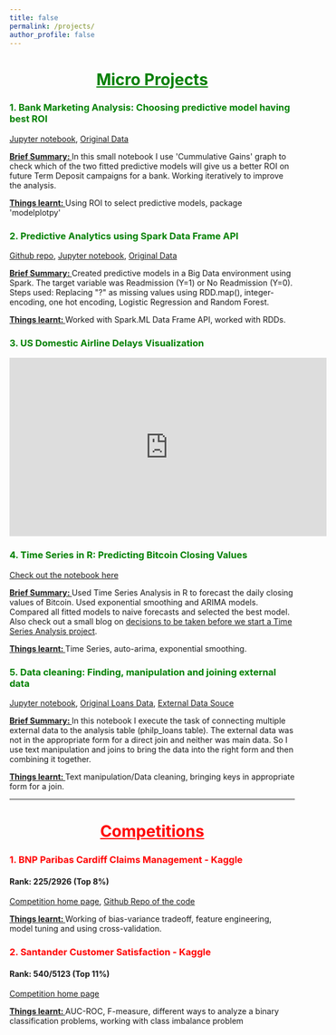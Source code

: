 ```yaml
---
title: false
permalink: /projects/
author_profile: false
---
```


#  <span style="color:green">  <center> <u> Micro Projects </u> </center>  </span>

### <span style="color:green"> 1. Bank Marketing Analysis: Choosing predictive model having best ROI </span>

[Jupyter notebook](https://github.com/statchaitya/JupyterNotebooks/blob/master/Predictive%20Analytics%20of%20Term%20Deposit%20Subscriptions.ipynb), [Original Data](https://archive.ics.uci.edu/ml/datasets/bank+marketing)

**<u> Brief Summary: </u>** In this small notebook I use 'Cummulative Gains' graph to check which of the two fitted predictive models will give us a better ROI on future Term Deposit campaigns for a bank. Working iteratively to improve the analysis.

**<u> Things learnt: </u>** Using ROI to select predictive models, package 'modelplotpy'


### <span style="color:green"> 2. Predictive Analytics using Spark Data Frame API </span>

[Github repo](https://github.com/statchaitya/Spark/tree/master/Diabetes%20Readmission), [Jupyter notebook](https://github.com/statchaitya/Spark/blob/master/Diabetes%20Readmission/rf_and_log_reg.ipynb), [Original Data](https://archive.ics.uci.edu/ml/datasets/diabetes+130-us+hospitals+for+years+1999-2008)

**<u> Brief Summary: </u>** Created predictive models in a Big Data environment using Spark. The target variable was Readmission (Y=1) or No Readmission (Y=0). Steps used: Replacing "?" as missing values using RDD.map(), integer-encoding, one hot encoding, Logistic Regression and Random Forest.

**<u> Things learnt: </u>** Worked with Spark.ML Data Frame API, worked with RDDs.

### <span style="color:green"> 3. US Domestic Airline Delays Visualization </span>

<iframe width="560" height="315" src="https://www.youtube.com/embed/W9KWhqwZqTg" frameborder="0" allow="autoplay; encrypted-media" allowfullscreen></iframe>

### <span style="color:green"> 4. Time Series in R: Predicting Bitcoin Closing Values </span>

[Check out the notebook here](https://github.com/statchaitya/Time-Series-Analysis/blob/master/BitcoinTimeSeriesAnalysis/timeSeriesBitcoin_1.ipynb)

**<u> Brief Summary: </u>** Used Time Series Analysis in R to forecast the daily closing values of Bitcoin. Used exponential smoothing and ARIMA models. Compared all fitted models to naive forecasts and selected the best model. Also check out a small blog on [decisions to be taken before we start a Time Series Analysis project](https://statchaitya.github.io/settingupatimeseriesproject/).

**<u> Things learnt: </u>** Time Series, auto-arima, exponential smoothing.

### <span style="color:green"> 5. Data cleaning: Finding, manipulation and joining external data </span>

[Jupyter notebook](https://github.com/statchaitya/JupyterNotebooks/blob/master/Notebooks/DataManipulation_1.ipynb), [Original Loans Data](https://www.kaggle.com/kiva/data-science-for-good-kiva-crowdfunding), [External Data Souce](http://countrystat.psa.gov.ph/)

**<u> Brief Summary: </u>** In this notebook I execute the task of connecting multiple external data to the analysis table (philp_loans table). The external data was not in the appropriate form for a direct join and neither was main data. So I use text manipulation and joins to bring the data into the right form and then combining it together.

**<u> Things learnt: </u>** Text manipulation/Data cleaning, bringing keys in appropriate form for a join.

---


# <span style="color:red"> <center> <u> Competitions </u> </center> </span>


### <span style="color:red"> 1. BNP Paribas Cardiff Claims Management - Kaggle </span>

#### Rank: 225/2926 (Top 8%)

[Competition home page](https://www.kaggle.com/c/bnp-paribas-cardif-claims-management), [Github Repo of the code](https://github.com/statchaitya/Kaggle/tree/master/Bnp-paribas)

**<u> Things learnt: </u>** Working of bias-variance tradeoff, feature engineering, model tuning and using cross-validation.

### <span style="color:red"> 2. Santander Customer Satisfaction - Kaggle </span>

#### Rank: 540/5123 (Top 11%)

[Competition home page](https://www.kaggle.com/c/santander-customer-satisfaction)

**<u> Things learnt: </u>** AUC-ROC, F-measure, different ways to analyze a binary classification problems, working with class imbalance problem
